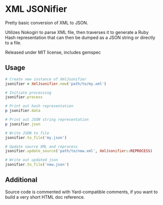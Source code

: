 # XML JSONifier

Pretty basic conversion of XML to JSON.

Utilizes Nokogiri to parse XML file, then traverses it to generate a Ruby Hash representation that can then be dumped as a JSON string or directly to a file.

Released under MIT license, includes gemspec

## Usage

```ruby
# Create new instance of XmlJsonifier
jsonifier = XmlJsonifier.new('path/to/my.xml')

# Initiate processing
jsonifier.process

# Print out hash representation
p jsonifier.data

# Print out JSON string representation
p jsonifier.json

# Write JSON to file
jsonifier.to_file('my.json')

# Update source XML and reprocess
jsonifier.update_source('path/to/new.xml', XmlJsonifier::REPROCESS)

# Write out updated json
jsonifier.to_file('new.json')
```

## Additional

Source code is commented with Yard-compatible comments, if you want to build a very short HTML doc reference.